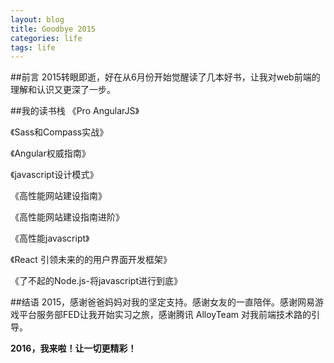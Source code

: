 ```yaml
---
layout: blog
title: Goodbye 2015
categories: life
tags: life
---
```

##前言
2015转眼即逝，好在从6月份开始觉醒读了几本好书，让我对web前端的理解和认识又更深了一步。

##我的读书栈
《Pro AngularJS》

《Sass和Compass实战》

《Angular权威指南》

《javascript设计模式》

《高性能网站建设指南》

《高性能网站建设指南进阶》

《高性能javascript》

《React 引领未来的的用户界面开发框架》

《了不起的Node.js-将javascript进行到底》


##结语
2015，感谢爸爸妈妈对我的坚定支持。感谢女友的一直陪伴。感谢网易游戏平台服务部FED让我开始实习之旅，感谢腾讯 AlloyTeam 对我前端技术路的引导。

**2016，我来啦！让一切更精彩！**